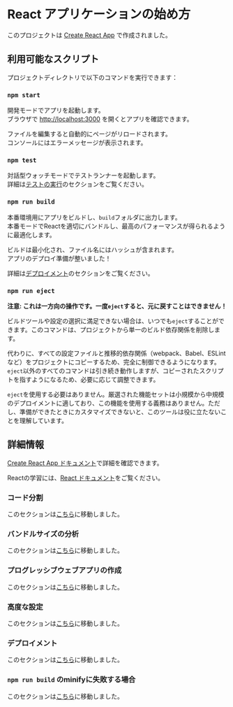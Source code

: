 # React アプリケーションの始め方

このプロジェクトは [Create React App](https://github.com/facebook/create-react-app) で作成されました。

## 利用可能なスクリプト

プロジェクトディレクトリで以下のコマンドを実行できます：

### `npm start`

開発モードでアプリを起動します。\
ブラウザで [http://localhost:3000](http://localhost:3000) を開くとアプリを確認できます。

ファイルを編集すると自動的にページがリロードされます。\
コンソールにはエラーメッセージが表示されます。

### `npm test`

対話型ウォッチモードでテストランナーを起動します。\
詳細は[テストの実行](https://facebook.github.io/create-react-app/docs/running-tests)のセクションをご覧ください。

### `npm run build`

本番環境用にアプリをビルドし、`build`フォルダに出力します。\
本番モードでReactを適切にバンドルし、最高のパフォーマンスが得られるように最適化します。

ビルドは最小化され、ファイル名にはハッシュが含まれます。\
アプリのデプロイ準備が整いました！

詳細は[デプロイメント](https://facebook.github.io/create-react-app/docs/deployment)のセクションをご覧ください。

### `npm run eject`

**注意: これは一方向の操作です。一度`eject`すると、元に戻すことはできません！**

ビルドツールや設定の選択に満足できない場合は、いつでも`eject`することができます。このコマンドは、プロジェクトから単一のビルド依存関係を削除します。

代わりに、すべての設定ファイルと推移的依存関係（webpack、Babel、ESLintなど）をプロジェクトにコピーするため、完全に制御できるようになります。`eject`以外のすべてのコマンドは引き続き動作しますが、コピーされたスクリプトを指すようになるため、必要に応じて調整できます。

`eject`を使用する必要はありません。厳選された機能セットは小規模から中規模のデプロイメントに適しており、この機能を使用する義務はありません。ただし、準備ができたときにカスタマイズできないと、このツールは役に立たないことを理解しています。

## 詳細情報

[Create React App ドキュメント](https://facebook.github.io/create-react-app/docs/getting-started)で詳細を確認できます。

Reactの学習には、[React ドキュメント](https://reactjs.org/)をご覧ください。

### コード分割

このセクションは[こちら](https://facebook.github.io/create-react-app/docs/code-splitting)に移動しました。

### バンドルサイズの分析

このセクションは[こちら](https://facebook.github.io/create-react-app/docs/analyzing-the-bundle-size)に移動しました。

### プログレッシブウェブアプリの作成

このセクションは[こちら](https://facebook.github.io/create-react-app/docs/making-a-progressive-web-app)に移動しました。

### 高度な設定

このセクションは[こちら](https://facebook.github.io/create-react-app/docs/advanced-configuration)に移動しました。

### デプロイメント

このセクションは[こちら](https://facebook.github.io/create-react-app/docs/deployment)に移動しました。

### `npm run build` のminifyに失敗する場合

このセクションは[こちら](https://facebook.github.io/create-react-app/docs/troubleshooting#npm-run-build-fails-to-minify)に移動しました。
